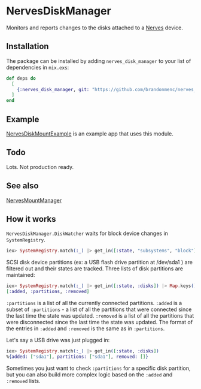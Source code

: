 # NervesDiskManager

Monitors and reports changes to the disks attached to a
[Nerves](https://nerves-project.org/) device.

## Installation

The package can be installed by adding `nerves_disk_manager` to your list of
dependencies in `mix.exs`:

```elixir
def deps do
  [
    {:nerves_disk_manager, git: "https://github.com/brandonmenc/nerves_disk_manager"}
  ]
end
```

## Example

[NervesDiskMountExample](https://github.com/brandonmenc/nerves_disk_mount_example)
is an example app that uses this module.

## Todo

Lots. Not production ready.

## See also

[NervesMountManager](https://github.com/brandonmenc/nerves_mount_manager)

## How it works

`NervesDiskManager.DiskWatcher` waits for block device changes in
`SystemRegistry`.

```elixir
iex> SystemRegistry.match(:_) |> get_in([:state, "subsystems", "block"])
```

SCSI disk device partitions (ex: a USB flash drive partition at /dev/sda1 ) are
filtered out and their states are tracked. Three lists of disk partitions are
maintained:

```elixir
iex> SystemRegistry.match(:_) |> get_in([:state, :disks]) |> Map.keys()
[:added, :partitions, :removed]
```

`:partitions` is a list of all the currently connected partitions. `:added` is a
subset of `:partitions` - a list of all the partitions that were connected since
the last time the state was updated. `:removed` is a list of all the partitions
that were disconnected since the last time the state was updated. The format of
the entries in `:added` and `:removed` is the same as in `:partitions`.

Let's say a USB drive was just plugged in:

```elixir
iex> SystemRegistry.match(:_) |> get_in([:state, :disks])
%{added: ["sda1"], partitions: ["sda1"], removed: []}
```

Sometimes you just want to check `:partitions` for a specific disk partition,
but you can also build more complex logic based on the `:added` and `:removed`
lists.
